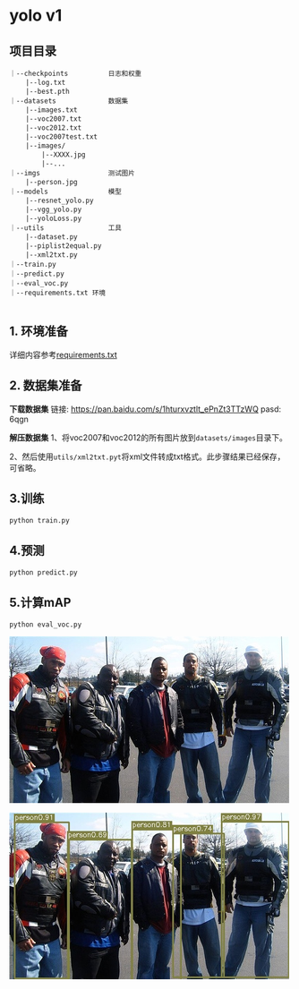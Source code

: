 # yolo v1
## 项目目录

```text
｜--checkpoints          日志和权重
    |--log.txt
    |--best.pth
｜--datasets             数据集
    |--images.txt
    |--voc2007.txt
    |--voc2012.txt
    |--voc2007test.txt
    |--images/
        |--XXXX.jpg
        |--...
｜--imgs                 测试图片
    |--person.jpg
｜--models               模型
    |--resnet_yolo.py
    |--vgg_yolo.py
    |--yoloLoss.py         
｜--utils                工具
    |--dataset.py
    |--piplist2equal.py
    |--xml2txt.py
｜--train.py
｜--predict.py
｜--eval_voc.py
｜--requirements.txt 环境


```

## 1. 环境准备

详细内容参考[requirements.txt](requirements.txt)

## 2. 数据集准备

**下载数据集**
链接: <https://pan.baidu.com/s/1hturxvztlt_ePnZt3TTzWQ>  pasd: 6qgn  

**解压数据集**
1、将voc2007和voc2012的所有图片放到`datasets/images`目录下。  

2、然后使用`utils/xml2txt.pyt`将xml文件转成txt格式。此步骤结果已经保存，可省略。

## 3.训练

```shell
python train.py
```

## 4.预测
```text
python predict.py
```

## 5.计算mAP

```text
python eval_voc.py
```

![](demo/person.jpg)

![](demo/person_result.jpg)
